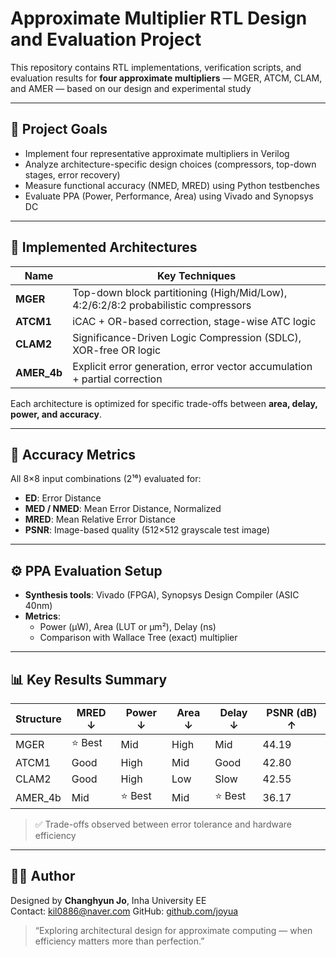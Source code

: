 # Approximate Multiplier RTL Design and Evaluation Project

This repository contains RTL implementations, verification scripts, and evaluation results for **four approximate multipliers** — MGER, ATCM, CLAM, and AMER — based on our design and experimental study

---

## 🧠 Project Goals

- Implement four representative approximate multipliers in Verilog
- Analyze architecture-specific design choices (compressors, top-down stages, error recovery)
- Measure functional accuracy (NMED, MRED) using Python testbenches
- Evaluate PPA (Power, Performance, Area) using Vivado and Synopsys DC

---

## 🧩 Implemented Architectures

| Name   | Key Techniques |
|--------|----------------|
| **MGER**  | Top-down block partitioning (High/Mid/Low), 4:2/6:2/8:2 probabilistic compressors |
| **ATCM1** | iCAC + OR-based correction, stage-wise ATC logic |
| **CLAM2** | Significance-Driven Logic Compression (SDLC), XOR-free OR logic |
| **AMER_4b** | Explicit error generation, error vector accumulation + partial correction |

Each architecture is optimized for specific trade-offs between **area, delay, power, and accuracy**.

---

## 🔬 Accuracy Metrics

All 8×8 input combinations (2¹⁶) evaluated for:

- **ED**: Error Distance  
- **MED / NMED**: Mean Error Distance, Normalized  
- **MRED**: Mean Relative Error Distance  
- **PSNR**: Image-based quality (512×512 grayscale test image)

---

## ⚙️ PPA Evaluation Setup

- **Synthesis tools**: Vivado (FPGA), Synopsys Design Compiler (ASIC 40nm)
- **Metrics**:
  - Power (μW), Area (LUT or μm²), Delay (ns)
  - Comparison with Wallace Tree (exact) multiplier

---

## 📊 Key Results Summary

| Structure | MRED ↓ | Power ↓ | Area ↓ | Delay ↓ | PSNR (dB) ↑ |
|-----------|--------|---------|--------|---------|-------------|
| MGER      | ⭐ Best | Mid     | High    | Mid     | 44.19       |
| ATCM1     | Good   | High    | Mid   | Good  | 42.80       |
| CLAM2     | Good   | High    | Low   | Slow    | 42.55       |
| AMER_4b   | Mid    | ⭐ Best | Mid  | ⭐ Best  | 36.17       |

> ✅ Trade-offs observed between error tolerance and hardware efficiency

---

## 🧑‍💻 Author

Designed by **Changhyun Jo**, Inha University EE  
Contact: kil0886@naver.com
GitHub: [github.com/joyua](https://github.com/joyua)

> “Exploring architectural design for approximate computing — when efficiency matters more than perfection.”

